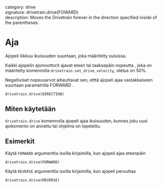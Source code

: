 category: drive  
signature: drivetrain.drive(FOWARD)  
description: Moves the Drivetrain forever in the direction specified inside of the parentheses. 

# Aja

Ajopeli liikkuu ikuisuuden suuntaan, joka määritelty suluissa. 

Kaikki ajopelin ajomoottorit ajavat eteen tai taaksepäin nopeutta , joka on määritelty komennolla `drivetrain.set_drive_velocity`, oletus on 50%. 

Negatiiviset nopeusarvot aiheuttavat sen, etttä ajopeli ajaa vastakkaiseen suuntaan parametrilla  FORWARD .

```don
drivetrain.drive(DIRECTION)
```

## Miten käytetään

`drivetrain.drive` komennolla ajopeli ajaa ikuisuuden, kunnes joku uusi ajokomento on annettu tai ohjelma on lopetettu.

## Esimerkit

Käytä `FORWARD` argumenttia isoilla kirjaimilla, kun ajopeli ajaa eteenpäin

```don
drivetrain.drive(FORWARD)
```

Käytä `REVERSE` argumenttia isoilla kirjaimilla, kun ajopeli peruuttaa


```don
drivetrain.drive(REVERSE)
```
 
<advanced>
</advanced>

